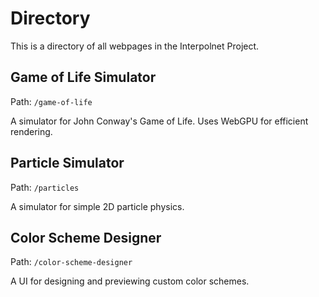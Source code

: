 # Directory

This is a directory of all webpages in the Interpolnet Project.

## Game of Life Simulator

Path: `/game-of-life`

A simulator for John Conway's Game of Life. Uses WebGPU for efficient rendering.

## Particle Simulator

Path: `/particles`

A simulator for simple 2D particle physics.

## Color Scheme Designer

Path: `/color-scheme-designer`

A UI for designing and previewing custom color schemes.
